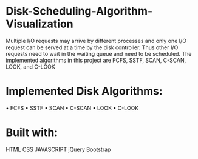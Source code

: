 # Disk-Scheduling-Algorithm-Visualization
Multiple I/O requests may arrive by different processes and only one I/O request can be served at a time by the disk controller. Thus other I/O requests need to wait in the waiting queue and need to be scheduled. The implemented algorithms in this project are FCFS, SSTF, SCAN, C-SCAN, LOOK, and C-LOOK
# Implemented Disk Algorithms:
•	FCFS
•	SSTF
•	SCAN
•	C-SCAN
•	LOOK
•	C-LOOK
# Built with:
HTML
CSS
JAVASCRIPT
jQuery
Bootstrap
